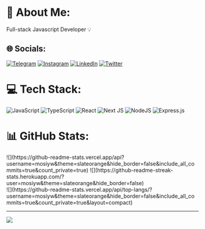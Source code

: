 # 💫 About Me:
Full-stack Javascript Developer 💡


## 🌐 Socials:
[![Telegram](https://img.shields.io/badge/Telegram-%232CA5E0.svg?logo=telegram&logoColor=white)](https://t.me/mosiyw) [![Instagram](https://img.shields.io/badge/Instagram-%23E4405F.svg?logo=Instagram&logoColor=white)](https://instagram.com/mosiyw) [![LinkedIn](https://img.shields.io/badge/LinkedIn-%230077B5.svg?logo=linkedin&logoColor=white)](https://linkedin.com/in/amir-mousavi-510b25196) [![Twitter](https://img.shields.io/badge/Twitter-%231DA1F2.svg?logo=Twitter&logoColor=white)](https://twitter.com/mosiyw) 


# 💻 Tech Stack:
![JavaScript](https://img.shields.io/badge/javascript-%23323330.svg?style=for-the-badge&logo=javascript&logoColor=%23F7DF1E) ![TypeScript](https://img.shields.io/badge/typescript-%23007ACC.svg?style=for-the-badge&logo=typescript&logoColor=white) ![React](https://img.shields.io/badge/react-%2320232a.svg?style=for-the-badge&logo=react&logoColor=%2361DAFB) ![Next JS](https://img.shields.io/badge/Next-black?style=for-the-badge&logo=next.js&logoColor=white) ![NodeJS](https://img.shields.io/badge/node.js-6DA55F?style=for-the-badge&logo=node.js&logoColor=white) ![Express.js](https://img.shields.io/badge/express.js-%23404d59.svg?style=for-the-badge&logo=express&logoColor=%2361DAFB)
# 📊 GitHub Stats: 
<div width="100%">
  ![](https://github-readme-stats.vercel.app/api?username=mosiyw&theme=slateorange&hide_border=false&include_all_commits=true&count_private=true)
![](https://github-readme-streak-stats.herokuapp.com/?user=mosiyw&theme=slateorange&hide_border=false)
</div>
![](https://github-readme-stats.vercel.app/api/top-langs/?username=mosiyw&theme=slateorange&hide_border=false&include_all_commits=true&count_private=true&layout=compact)

---
[![](https://visitcount.itsvg.in/api?id=mosiyw&icon=0&color=0)](https://visitcount.itsvg.in)

<!-- Proudly created with GPRM ( https://gprm.itsvg.in ) -->
